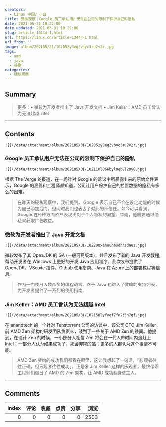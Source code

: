 ```yaml
---
creators:
  - Linux 中国/ 小白
title: 硬核观察｜Google 员工承认用户无法在公司的限制下保护自己的隐私
date: 2021-05-31 10:22:00
date_updated: 2021-05-31 10:22:00
slug: article-13444-1.html
url: https://linux.cn/article-13444-1.html
url_from: ''
image: album/202105/31/102052y3eg3vbyc3ru2v2r.jpg
tags:
  - amd
  - java
  - 谷歌
categories:
  - 硬核观察
---
```


## Summary

> 更多：• 微软为开发者推出了 Java 开发文档 • Jim Keller：AMD 员工曾认为无法超越 Intel

***

<!-- more -->

## Contents

`![](/data/attachment/album/202105/31/102052y3eg3vbyc3ru2v2r.jpg)`

### Google 员工承认用户无法在公司的限制下保护自己的隐私

`![](/data/attachment/album/202105/31/102110l866byl0qb8l28y8.jpg)`

根据 The Verge 的报道，在一场针对 Google 的诉讼中所暴露出来的原始文件表示，Google 的高管和工程师都知道，公司让用户保护自己的位置数据的隐私有多么的困难。

> 
> 在昨天的硬核观察中，我们提到， Google 表示自己不会在设定功能的时候为自己添加后门，但同时我们也表达了对此的不信任。如今可以看到，Google 在种种方面依然表现出对于个人隐私的渴望。毕竟，他需要通过隐私来获取广告收益。
> 
> 
> 

### 微软为开发者推出了 Java 开发文档

`![](/data/attachment/album/202105/31/102208xahuuhasdhnsdauz.jpg)`

微软发布了其 OpenJDK 的 GA (一般可用版本)，并且发布了新的 Java 开发教程,帮助开发者在 Windows 上更好的开发 Java 应用程序。此次发布提供了 OpenJDK、VScode 插件、Github 使用指南、Java 在 Azure 上的部署教程等信息。

> 
> 作为一门使用人数众多的编程语言，终于 Java 也进入了微软的支持列表，为开发者提供了一系列的使用指南。
> 
> 
> 

### Jim Keller：AMD 员工曾认为无法超越 Intel

`![](/data/attachment/album/202105/31/102150lyfygf7fn2b5n7qf.jpg)`

在 anandtech 的一个针对 Tenstorrent 公司的访谈中，该公司 CTO Jim Keller，前 AMD Zen 架构的研发团队负责人，谈到了一些关于 AMD Zen 的轶闻。他提到，在设计 Zen 的时候，一小部分人相信 Zen 将会在一代人的时间内追赶上 Intel；一部分人认为如果成功了，那会非常的酷；更多的人都认为这个事情不可能。

> 
> AMD Zen 架构的成功我们都看在眼里，这让我想起了一句话，「悲观者往往正确，但乐观者往往成功」，正是像 Jim Keller 这样的乐观者，最终带着工程师们做出了 AMD 的 Zen 架构，让 AMD 成功翻身做主人。
> 
> 
>

***

## Comments


|   index |   评论 |   收藏 |   点赞 |   分享 |   浏览 |
|--------:|-------:|-------:|-------:|-------:|-------:|
|       0 |      0 |      0 |      0 |      0 |   2503 |

